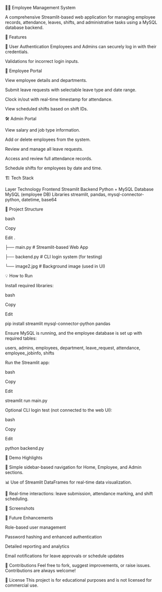 🧑‍💼 Employee Management System

A comprehensive Streamlit-based web application for managing employee records, attendance, leaves, shifts, and administrative tasks using a MySQL database backend.

🚀 Features

🔐 User Authentication
Employees and Admins can securely log in with their credentials.

Validations for incorrect login inputs.

👥 Employee Portal

View employee details and departments.

Submit leave requests with selectable leave type and date range.

Clock in/out with real-time timestamp for attendance.

View scheduled shifts based on shift IDs.

🛠 Admin Portal

View salary and job type information.

Add or delete employees from the system.

Review and manage all leave requests.

Access and review full attendance records.

Schedule shifts for employees by date and time.

🏗️ Tech Stack

Layer	Technology
Frontend	Streamlit
Backend	Python + MySQL
Database	MySQL (employee DB)
Libraries	streamlit, pandas, mysql-connector-python, datetime, base64

📁 Project Structure

bash

Copy

Edit
.

├── main.py         # Streamlit-based Web App

├── backend.py      # CLI login system (for testing)

└── image2.jpg      # Background image (used in UI)

💡 How to Run

Install required libraries:

bash

Copy

Edit

pip install streamlit mysql-connector-python pandas

Ensure MySQL is running, and the employee database is set up with required tables:

users, admins, employees, department, leave_request, attendance, employee_jobinfo, shifts

Run the Streamlit app:

bash

Copy

Edit

streamlit run main.py

Optional CLI login test (not connected to the web UI):

bash

Copy

Edit

python backend.py

🧪 Demo Highlights

🎯 Simple sidebar-based navigation for Home, Employee, and Admin sections.

📊 Use of Streamlit DataFrames for real-time data visualization.

🔄 Real-time interactions: leave submission, attendance marking, and shift scheduling.

📸 Screenshots


📌 Future Enhancements

Role-based user management

Password hashing and enhanced authentication

Detailed reporting and analytics

Email notifications for leave approvals or schedule updates

🤝 Contributions
Feel free to fork, suggest improvements, or raise issues. Contributions are always welcome!

📜 License
This project is for educational purposes and is not licensed for commercial use.


